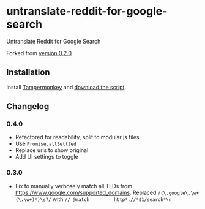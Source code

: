 # untranslate-reddit-for-google-search

Untranslate Reddit for Google Search

Forked from [version 0.2.0](https://git.kaki87.net/KaKi87/userscripts/src/commit/8e29e6ce734bbf272304af537f1ccc46956c7998/untranslateRedditForGoogleSearch/main.user.js)

## Installation

Install [Tampermonkey](https://www.tampermonkey.net/) and [download the script](https://raw.githubusercontent.com/jogerj/userscripts/refs/heads/main/untranslate-reddit-for-google-search/main.user.js).

## Changelog

### 0.4.0

* Refactored for readability, split to modular js files
* Use `Promise.allSettled`
* Replace urls to show original
* Add UI settings to toggle

### 0.3.0

* Fix to manually verbosely match all TLDs from <https://www.google.com/supported_domains>.
  Replaced `/(\.google\.\w+(\.\w+)*)\s?/` with `// @match         http*://*$1/search*\n`

